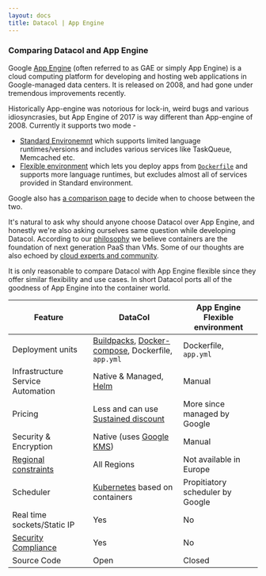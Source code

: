 ```yaml
---
layout: docs
title: Datacol | App Engine
---
```


### Comparing Datacol and App Engine

Google [App Engine](https://cloud.google.com/appengine/) (often referred to as GAE or simply App Engine) is a cloud computing platform for developing and hosting web applications in Google-managed data centers. It is released on 2008, and had gone under tremendous improvements recently.

Historically App-engine was notorious for lock-in, weird bugs and various idiosyncrasies, but App Engine of 2017 is way different than App-engine of 2008. Currently it supports two mode -

- [Standard Environemnt](https://cloud.google.com/appengine/docs/standard/) which supports limited language runtimes/versions and includes various services like TaskQueue, Memcached etc.
- [Flexible environment](https://cloud.google.com/appengine/docs/flexible/) which lets you deploy apps from [`Dockerfile`](https://docs.docker.com/engine/reference/builder/) and supports more language runtimes, but excludes almost all of services provided in Standard environment.

Google also has [a comparison page](https://cloud.google.com/appengine/docs/the-appengine-environments) to decide when to choose between the two.

It's natural to ask why should anyone choose Datacol over App Engine, and honestly we're also asking ourselves same question while developing Datacol. According to our [philosophy](/docs/philosophy) we believe containers are the foundation of next generation PaaS than VMs. Some of our thoughts are also echoed by [cloud experts and community](http://blog.kubernetes.io/2017/02/caas-the-foundation-for-next-gen-paas.html).

It is only reasonable to compare Datacol with App Engine flexible since they offer similar flexibility and use cases. In short Datacol ports all of the goodness of App Engine into the container world.

| Feature       |     DataCol     |  App Engine Flexible environment |
| --------------|-----------------|----------------|
| Deployment units     | [Buildpacks](https://devcenter.heroku.com/articles/buildpacks), [Docker-compose](https://docs.docker.com/compose/), Dockerfile, `app.yml` | Dockerfile, `app.yml` 
| Infrastructure Service Automation  | Native & Managed, [Helm](https://helm.sh) | Manual  |
| Pricing   |  Less and can use [Sustained discount](https://cloud.google.com/compute/pricing#sustained_use) | More since managed by Google
| Security & Encryption   | Native (uses [Google KMS](https://cloud.google.com/kms/))  | Manual
| [Regional constraints](https://cloud.google.com/appengine/docs/locations)  | All Regions | Not available in Europe
| Scheduler  | [Kubernetes](http://k8s.io) based on containers | Propitiatory scheduler by Google
| Real time sockets/Static IP   | Yes | No 
| [Security Compliance](https://cloud.google.com/security/compliance) | Yes | No |
| Source Code  | Open    | Closed
